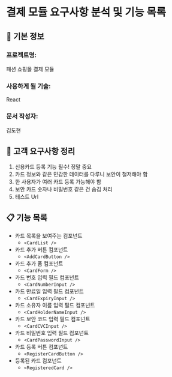 # 결제 모듈 요구사항 분석 및 기능 목록

## 📌 기본 정보
### 프로젝트명: 
패션 쇼핑몰 결제 모듈

### 사용하게 될 기술: 
React

### 문서 작성자: 
김도현

## 📝 고객 요구사항 정리
1. 신용카드 등록 기능 필수! 정말 중요
2. 카드 정보와 같은 민감한 데이터를 다루니 보안이 철저해야 함
3. 한 사용자가 여러 카드 등록 가능해야 함
4. 보안 카드 숫자나 비밀번호 같은 건 숨김 처리
5. 테스트 Url
   
## 📋 기능 목록
- 카드 목록을 보여주는 컴포넌트
    - `<CardList />`
- 카드 추가 버튼 컴포넌트
    - `<AddCardButton />`
- 카드 추가 폼 컴포넌트
    - `<CardForm />`
- 카드 번호 입력 필드 컴포넌트
    - `<CardNumberInput />`
- 카드 만료일 입력 필드 컴포넌트
    - `<CardExpiryInput />`
- 카드 소유자 이름 입력 필드 컴포넌트
    - `<CardHolderNameInput />`
- 카드 보안 코드 입력 필드 컴포넌트
    - `<CardCVCInput />`
- 카드 비밀번호 입력 필드 컴포넌트
    - `<CardPasswordInput />`
- 카드 등록 버튼 컴포넌트
    - `<RegisterCardButton />`
- 등록된 카드 컴포넌트
    - `<RegisteredCard />`
